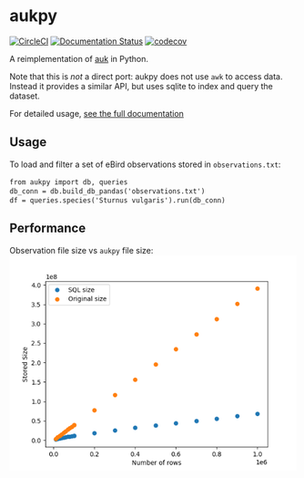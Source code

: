 # aukpy
[![CircleCI](https://circleci.com/gh/vluzko/aukpy.svg?style=shield)](https://circleci.com/gh/vluzko/aukpy)
[![Documentation Status](https://readthedocs.org/projects/aukpy/badge/?version=latest)](https://aukpy.readthedocs.io/en/latest/?badge=latest)
[![codecov](https://codecov.io/gh/vluzko/aukpy/branch/main/graph/badge.svg?token=YCS96F5R5F)](https://codecov.io/gh/vluzko/aukpy)

A reimplementation of [auk](https://github.com/CornellLabofOrnithology/auk) in Python.

Note that this is *not* a direct port: aukpy does not use `awk` to access data. Instead it provides a similar API, but uses sqlite to index and query the dataset.

For detailed usage, [see the full documentation](https://aukpy.readthedocs.io/en/latest/)

## Usage
To load and filter a set of eBird observations stored in `observations.txt`:
```
from aukpy import db, queries
db_conn = db.build_db_pandas('observations.txt')
df = queries.species('Sturnus vulgaris').run(db_conn)
```


## Performance
Observation file size vs `aukpy` file size:
[![File size](https://github.com/vluzko/aukpy/blob/compression-ratio/docs/size.png)](https://github.com/vluzko/aukpy/blob/compression-ratio/docs/size.png)
